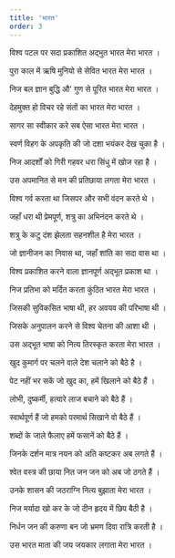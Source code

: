 ```yaml
---
title: 'भारत'
order: 3
---
```


विश्व पटल पर सदा प्रकाशित अद्भुत भारत मेरा भारत ।

पुरा काल में ऋषि मुनियो से सेवित भारत मेरा भारत ।

निज बल ज्ञान बुद्धि औ' गुण से पूरित भारत मेरा भारत ।

देहमुक्त हो विचर रहे संतों का भारत मेरा भारत ।

सागर सा स्वीकार करे सब ऐसा भारत मेरा भारत ।

स्वर्ण विहग के अपकृति की जो दशा भयंकर देख चुका है ।

निज आदर्शों को गिरी गहवर धरा सिंधु में खोज रहा है ।

उस अपमानित से मन की प्रतिछाया लगता मेरा भारत ।

विश्व गर्व करता था जिसपर और सभी वंदन करते थे ।

जहाँ धरा थी प्रेमपूर्ण, शत्रु का अभिनंदन करते थे ।

शत्रु के कटु दंश झेलता सहनशील है मेरा भारत ।

जो ज्ञानीजन का निवास था, जहाँ शांति का सदा वास था ।

विश्व प्रकाशित करने वाला ज्ञानपूर्ण अद्भूत प्रकाश था ।

निज प्रतिभा को मर्दित करता कुंठित भारत मेरा भारत ।

जिसकी सुविकसित भाषा थी, हर अवयव की परिभाषा थी ।

जिसके अनुपालन करने से विश्व चेतना की आशा थी ।

उस अद्भूत भाषा को नित्य तिरस्कृत करता मेरा भारत ।

खुद कुमार्ग पर चलने वाले देश चलाने को बैठे है ।

पेट नहीं भर सकें जो खुद का, हमें खिलाने को बैठे हैं ।

लोभी, दुष्कर्मी, हत्यारे लाज बचाने को बैठे हैं ।

स्वार्थपूर्ण हैं जो हमको परमार्थ सिखाने वो बैठे हैं ।

शब्दों के जाले फैलाए हमें फसानें को बैठे हैं ।

जिनके दर्शन मात्र नयन को अति कष्टकर अब लगते हैं ।

श्वेत वस्त्र की छाया नित जन जन को अब जो ठगते हैं ।

उनके शासन की जठराग्नि नित्य बुझाता मेरा भारत ।

निज मर्यादा खो कर के जो दीन हृदय में छिप बैठी है ।

निर्धन जन की करुणा बन जो भ्रमण दिवा रात्रि करती है ।

उस भारत माता की जय जयकार लगाता मेरा भारत ।
